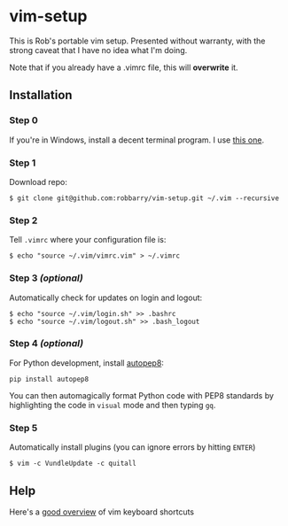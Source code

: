 # vim-setup

This is Rob's portable vim setup. Presented without warranty, with the strong
caveat that I have no idea what I'm doing.

Note that if you already have a .vimrc file, this will **overwrite** it.

## Installation

### Step 0

If you're in Windows, install a decent terminal program. I use [this
one](http://babun.github.io/).

### Step 1

Download repo:

```
$ git clone git@github.com:robbarry/vim-setup.git ~/.vim --recursive
```

### Step 2

Tell `.vimrc` where your configuration file is:

`$ echo "source ~/.vim/vimrc.vim" > ~/.vimrc`

### Step 3 *(optional)*

Automatically check for updates on login and logout:

```
$ echo "source ~/.vim/login.sh" >> .bashrc
$ echo "source ~/.vim/logout.sh" >> .bash_logout
```

### Step 4 *(optional)*

For Python development, install
[autopep8](https://pypi.python.org/pypi/autopep8/):

```
pip install autopep8
```

You can then automagically format Python code with PEP8 standards by
highlighting the code in `visual` mode and then typing `gq`.

### Step 5

Automatically install plugins (you can ignore errors by hitting `ENTER`)

```
$ vim -c VundleUpdate -c quitall
```

## Help

Here's a [good overview](https://vim.rtorr.com/) of vim keyboard shortcuts
